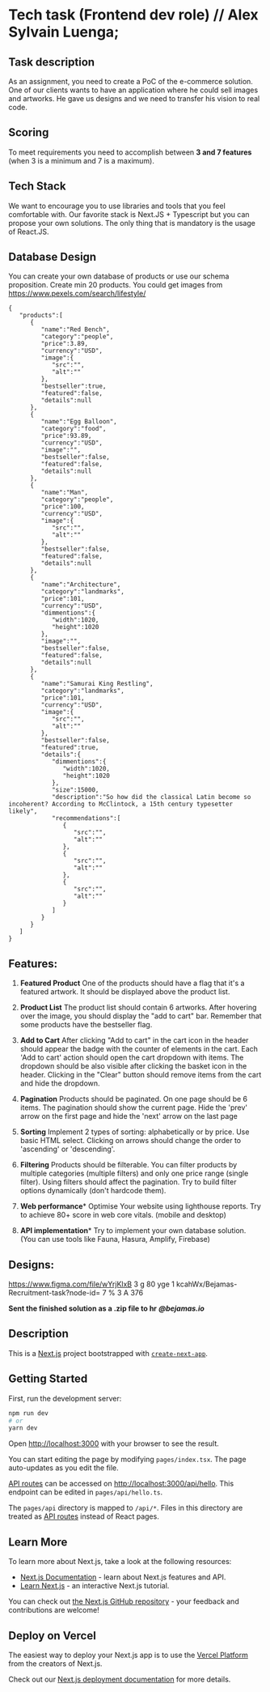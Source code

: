 # Tech task (Frontend dev role) // Alex Sylvain Luenga;

## Task description

As an assignment, you need to create a PoC of the e-commerce solution. One of our clients wants to have an
application where he could sell images and artworks. He gave us designs and we need to transfer his vision to real
code.

## Scoring

To meet requirements you need to accomplish between **3 and 7 features** (when 3 is a minimum and 7 is a maximum).

## Tech Stack

We want to encourage you to use libraries and tools that you feel comfortable with. Our favorite stack is Next.JS +
Typescript but you can propose your own solutions. The only thing that is mandatory is the usage of React.JS.

## Database Design

You can create your own database of products or use our schema proposition. Create min 20 products. You could get
images from https://www.pexels.com/search/lifestyle/

```
{
   "products":[
      {
         "name":"Red Bench",
         "category":"people",
         "price":3.89,
         "currency":"USD",
         "image":{
            "src":"",
            "alt":""
         },
         "bestseller":true,
         "featured":false,
         "details":null
      },
      {
         "name":"Egg Balloon",
         "category":"food",
         "price":93.89,
         "currency":"USD",
         "image":"",
         "bestseller":false,
         "featured":false,
         "details":null
      },
      {
         "name":"Man",
         "category":"people",
         "price":100,
         "currency":"USD",
         "image":{
            "src":"",
            "alt":""
         },
         "bestseller":false,
         "featured":false,
         "details":null
      },
      {
         "name":"Architecture",
         "category":"landmarks",
         "price":101,
         "currency":"USD",
         "dimmentions":{
            "width":1020,
            "height":1020
         },
         "image":"",
         "bestseller":false,
         "featured":false,
         "details":null
      },
      {
         "name":"Samurai King Restling",
         "category":"landmarks",
         "price":101,
         "currency":"USD",
         "image":{
            "src":"",
            "alt":""
         },
         "bestseller":false,
         "featured":true,
         "details":{
            "dimmentions":{
               "width":1020,
               "height":1020
            },
            "size":15000,
            "description":"So how did the classical Latin become so incoherent? According to McClintock, a 15th century typesetter likely",
            "recommendations":[
               {
                  "src":"",
                  "alt":""
               },
               {
                  "src":"",
                  "alt":""
               },
               {
                  "src":"",
                  "alt":""
               }
            ]
         }
      }
   ]
}
```

## Features:

1. **Featured Product**
One of the products should have a flag that it's a featured artwork. It should be displayed above the product list.

2. **Product List**
The product list should contain 6 artworks. After hovering over the image, you should display the "add to cart" bar.
Remember that some products have the bestseller flag.

3. **Add to Cart**
After clicking "Add to cart" in the cart icon in the header should appear the badge with the counter of elements in
the cart. Each 'Add to cart' action should open the cart dropdown with items. The dropdown should be also visible
after clicking the basket icon in the header. Clicking in the "Clear" button should remove items from the cart and
hide the dropdown.

4. **Pagination**
Products should be paginated. On one page should be 6 items. The pagination should show the current page. Hide
the 'prev' arrow on the first page and hide the 'next' arrow on the last page

5. **Sorting**
Implement 2 types of sorting: alphabetically or by price. Use basic HTML select. Clicking on arrows should change
the order to 'ascending' or 'descending'.

6. **Filtering**
Products should be filterable. You can filter products by multiple categories (multiple filters) and only one price
range (single filter). Using filters should affect the pagination. Try to build filter options dynamically (don't hardcode
them).

7. **Web performance***
Optimise Your website using lighthouse reports. Try to achieve 80+ score in web core vitals. (mobile and desktop)

8. **API implementation***
Try to implement your own database solution. You can use tools like Fauna, Hasura, Amplify, Firebase)

## **Designs:**
https://www.figma.com/file/wYrjKlxB 3 g 80 yge 1 kcahWx/Bejamas-Recruitment-task?node-id= 7 % 3 A 376

**Sent the finished solution as a .zip file to hr** **_@bejamas.io_**


## Description
This is a [Next.js](https://nextjs.org/) project bootstrapped with [`create-next-app`](https://github.com/vercel/next.js/tree/canary/packages/create-next-app).

## Getting Started

First, run the development server:

```bash
npm run dev
# or
yarn dev
```

Open [http://localhost:3000](http://localhost:3000) with your browser to see the result.

You can start editing the page by modifying `pages/index.tsx`. The page auto-updates as you edit the file.

[API routes](https://nextjs.org/docs/api-routes/introduction) can be accessed on [http://localhost:3000/api/hello](http://localhost:3000/api/hello). This endpoint can be edited in `pages/api/hello.ts`.

The `pages/api` directory is mapped to `/api/*`. Files in this directory are treated as [API routes](https://nextjs.org/docs/api-routes/introduction) instead of React pages.

## Learn More

To learn more about Next.js, take a look at the following resources:

- [Next.js Documentation](https://nextjs.org/docs) - learn about Next.js features and API.
- [Learn Next.js](https://nextjs.org/learn) - an interactive Next.js tutorial.

You can check out [the Next.js GitHub repository](https://github.com/vercel/next.js/) - your feedback and contributions are welcome!

## Deploy on Vercel

The easiest way to deploy your Next.js app is to use the [Vercel Platform](https://vercel.com/new?utm_medium=default-template&filter=next.js&utm_source=create-next-app&utm_campaign=create-next-app-readme) from the creators of Next.js.

Check out our [Next.js deployment documentation](https://nextjs.org/docs/deployment) for more details.
